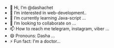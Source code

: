 - 👋 Hi, I’m @dashachet
- 👀 I’m interested in web-development..
- 🌱 I’m currently learning Java-script ...
- 💞️ I’m looking to collaborate on ...
- 📫 How to reach me telegram, instagram, viber ...
- 😄 Pronouns: Dasha ...
- ⚡ Fun fact: I'm a doctor...

<!---
dashachet/dashachet is a ✨ special ✨ repository because its `README.md` (this file) appears on your GitHub profile.
You can click the Preview link to take a look at your changes.
--->
